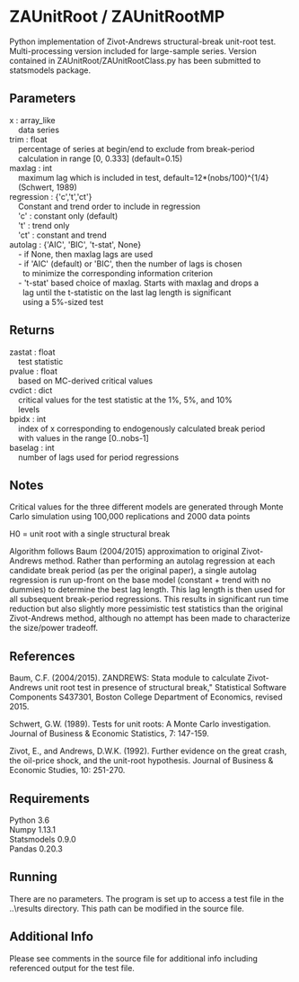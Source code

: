 # ZAUnitRoot / ZAUnitRootMP
Python implementation of Zivot-Andrews structural-break unit-root test. Multi-processing version included for large-sample series. Version contained in ZAUnitRoot/ZAUnitRootClass.py has been submitted to statsmodels package.

## Parameters
x : array_like \
&nbsp;&nbsp;&nbsp;&nbsp;data series \
trim : float \
&nbsp;&nbsp;&nbsp;&nbsp;percentage of series at begin/end to exclude from break-period \
&nbsp;&nbsp;&nbsp;&nbsp;calculation in range [0, 0.333] (default=0.15) \
maxlag : int \
&nbsp;&nbsp;&nbsp;&nbsp;maximum lag which is included in test, default=12*(nobs/100)^{1/4} \
&nbsp;&nbsp;&nbsp;&nbsp;(Schwert, 1989) \
regression : {'c','t','ct'} \
&nbsp;&nbsp;&nbsp;&nbsp;Constant and trend order to include in regression \
&nbsp;&nbsp;&nbsp;&nbsp;'c' : constant only (default) \
&nbsp;&nbsp;&nbsp;&nbsp;'t' : trend only \
&nbsp;&nbsp;&nbsp;&nbsp;'ct' : constant and trend \
autolag : {'AIC', 'BIC', 't-stat', None} \
&nbsp;&nbsp;&nbsp;&nbsp;- if None, then maxlag lags are used \
&nbsp;&nbsp;&nbsp;&nbsp;- if 'AIC' (default) or 'BIC', then the number of lags is chosen \
&nbsp;&nbsp;&nbsp;&nbsp;&nbsp;&nbsp;to minimize the corresponding information criterion \
&nbsp;&nbsp;&nbsp;&nbsp;- 't-stat' based choice of maxlag.  Starts with maxlag and drops a \
&nbsp;&nbsp;&nbsp;&nbsp;&nbsp;&nbsp;lag until the t-statistic on the last lag length is significant \
&nbsp;&nbsp;&nbsp;&nbsp;&nbsp;&nbsp;using a 5%-sized test

## Returns
zastat : float \
&nbsp;&nbsp;&nbsp;&nbsp;test statistic \
pvalue : float \
&nbsp;&nbsp;&nbsp;&nbsp;based on MC-derived critical values \
cvdict : dict \
&nbsp;&nbsp;&nbsp;&nbsp;critical values for the test statistic at the 1%, 5%, and 10% \
&nbsp;&nbsp;&nbsp;&nbsp;levels \
bpidx : int \
&nbsp;&nbsp;&nbsp;&nbsp;index of x corresponding to endogenously calculated break period \
&nbsp;&nbsp;&nbsp;&nbsp;with values in the range [0..nobs-1] \
baselag : int \
&nbsp;&nbsp;&nbsp;&nbsp;number of lags used for period regressions

## Notes
Critical values for the three different models are generated through Monte Carlo simulation using 100,000 replications and 2000 data points

H0 = unit root with a single structural break

Algorithm follows Baum (2004/2015) approximation to original
Zivot-Andrews method. Rather than performing an autolag regression at
each candidate break period (as per the original paper), a single
autolag regression is run up-front on the base model (constant + trend
with no dummies) to determine the best lag length. This lag length is
then used for all subsequent break-period regressions. This results in
significant run time reduction but also slightly more pessimistic test
statistics than the original Zivot-Andrews method, although no attempt
has been made to characterize the size/power tradeoff.

## References
Baum, C.F. (2004/2015). ZANDREWS: Stata module to calculate Zivot-Andrews unit root test in presence of structural break," Statistical Software Components S437301, Boston College Department of Economics, revised 2015.

Schwert, G.W. (1989). Tests for unit roots: A Monte Carlo investigation. Journal of Business & Economic Statistics, 7: 147-159.

Zivot, E., and Andrews, D.W.K. (1992). Further evidence on the great crash, the oil-price shock, and the unit-root hypothesis. Journal of Business & Economic Studies, 10: 251-270.

## Requirements
Python 3.6 \
Numpy 1.13.1 \
Statsmodels 0.9.0 \
Pandas 0.20.3

## Running
There are no parameters. The program is set up to access a test file in the ..\results directory. This path can be modified in the source file.

## Additional Info
Please see comments in the source file for additional info including referenced output for the test file.
